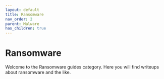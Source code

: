 ```yaml
---
layout: default
title: Ransomware
nav_order: 2
parent: Malware
has_children: true
---
```


# Ransomware
Welcome to the Ransomware guides category. Here you will find writeups about ransomware and the like.